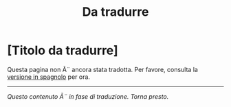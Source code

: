 ﻿---
title: [Da tradurre]
---

<!-- TODO: translation missing - Italian version -->

# [Titolo da tradurre]

Questa pagina non Ã¨ ancora stata tradotta. Per favore, consulta la [versione in spagnolo](/es/mitos-duelo) per ora.

---

*Questo contenuto Ã¨ in fase di traduzione. Torna presto.*
